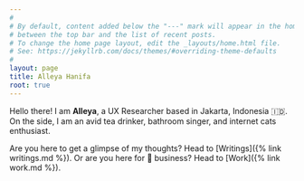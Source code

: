 ```yaml
---
#
# By default, content added below the "---" mark will appear in the home page
# between the top bar and the list of recent posts.
# To change the home page layout, edit the _layouts/home.html file.
# See: https://jekyllrb.com/docs/themes/#overriding-theme-defaults
#
layout: page
title: Alleya Hanifa
root: true
---
```


Hello there!
I am **Alleya**, a UX Researcher based in Jakarta, Indonesia 🇮🇩.
On the side, I am an avid tea drinker, bathroom singer, and internet cats enthusiast.

Are you here to get a glimpse of my thoughts? Head to [Writings]({% link writings.md %}).
Or are you here for 💼 business? Head to [Work]({% link work.md %}).
